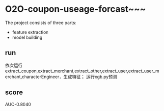 # O2O-coupon-useage-forcast~~~

The project consists of three parts: 
 - feature extraction
 - model building 

## run
依次运行extract_coupon,extract_merchant,extract_other,extract_user,extract_user_merchant,characterEngineer，生成特征；
运行xgb.py预测

## score
AUC-0.8040

